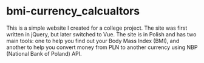 # bmi-currency_calcualtors
This is a simple website I created for a college project. The site was first written in jQuery, but later switched to Vue. The site is in Polish and has two main tools: one to help you find out your Body Mass Index (BMI), and another to help you convert money from PLN to another currency using NBP (National Bank of Poland) API.
